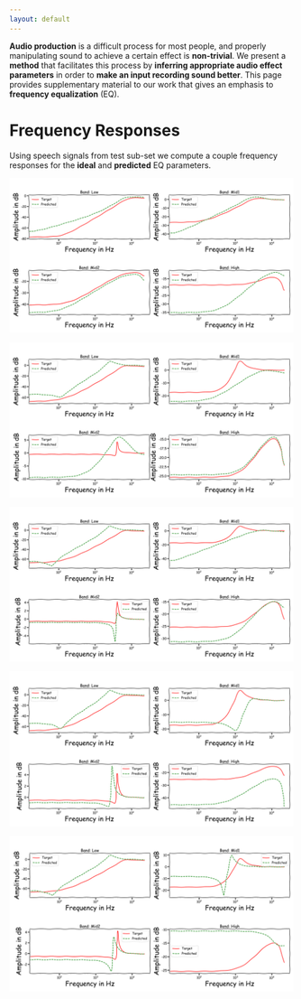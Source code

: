 ```yaml
---
layout: default
---
```

**Audio production** is a difficult process for most people, and properly manipulating sound to achieve a certain effect is **non-trivial**. We present a **method** that facilitates this process by **inferring appropriate audio effect parameters** in order to **make an input recording sound better**. This page provides supplementary material to our work that gives an emphasis to **frequency equalization** (EQ).

# Frequency Responses
Using speech signals from test sub-set we compute a couple frequency responses for the **ideal** and **predicted** EQ parameters.

![Example 1](https://raw.githubusercontent.com/Js-Mim/sp-demo/master/figures/f_r_a.png)

![Example 2](https://raw.githubusercontent.com/Js-Mim/sp-demo/master/figures/f_r_b.png)

![Example 3](https://raw.githubusercontent.com/Js-Mim/sp-demo/master/figures/f_r_c.png)

![Example 4](https://raw.githubusercontent.com/Js-Mim/sp-demo/master/figures/f_r_d.png)

![Example 5](https://raw.githubusercontent.com/Js-Mim/sp-demo/master/figures/f_r_e.png)
